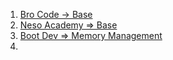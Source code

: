 1. [Bro Code -> Base](https://www.youtube.com/watch?v=xND0t1pr3KY)
2. [Neso Academy => Base](https://youtube.com/playlist?list=PLBlnK6fEyqRggZZgYpPMUxdY1CYkZtARR&si=ct_rg-nw8qjQAJzk)
3. [Boot Dev => Memory Management](https://www.youtube.com/watch?v=rJrd2QMVbGM)
4. 